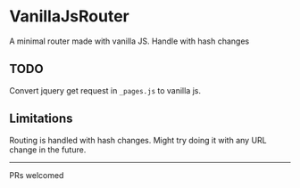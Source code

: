 # VanillaJsRouter

A minimal router made with vanilla JS. Handle with hash changes

## TODO

Convert jquery get request in `_pages.js` to vanilla js.

## Limitations

Routing is handled with hash changes. Might try doing it with any URL change in the future.

---

PRs welcomed
